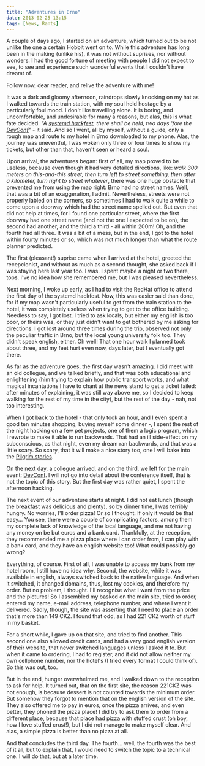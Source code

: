 ```yaml
---
title: "Adventures in Brno"
date: 2013-02-25 13:15
tags: [News, Rants]
---
```


A couple of days ago, I started on an adventure, which turned out to
be not unlike the one a certain Hobbit went on to. While this
adventure has long been in the making (unlike his), it was not without
suprises, nor without wonders. I had the good fortune of meeting with
people I did not expect to see, to see and experience such wonderful
events that I couldn't have dreamt of.

Follow now, dear reader, and relive the adventure with me!

<!-- more -->

It was a dark and gloomy afternoon, raindrops slowly knocking on my
hat as I walked towards the train station, with my soul held hostage
by a particularly foul mood. I don't like travelling alone. It is
boring, and uncomfortable, and undesirable for many a reasons, but
alas, this is what fate decided. *"A [systemd hackfest][sd-hackfest],
there shall be held, two days 'fore the [DevConf][devconf]"* - it
said. And so I went, all by myself, without a guide, only a rough map
and route to my hotel in Brno downloaded to my phone. Alas, the
journey was uneventful, I was woken only three or four times to show
my tickets, but other than that, haven't seen or heard a soul.

 [sd-hackfest]: https://plus.google.com/events/cnklef88b85tb6tgf6ue3hn32lg
 [devconf]: http://devconf.cz/

Upon arrival, the adventures began: first of all, my map proved to be
useless, because even though it had very detailed directions, like:
*walk 300 meters on this-and-this street, then turn left to street
something, then after a kilometer, turn right to street whatever*,
there was one huge obstacle that prevented me from using the map
right: Brno had no street names. Well, that was a bit of an
exaggeration, I admit. Nevertheless, streets were not properly labled
on the corners, so sometimes I had to walk quite a while to come upon
a doorway which had the street name spelled out. But even that did not
help at times, for I found one particular street, where the first
doorway had one street name (and not the one I expected to be on), the
second had another, and the third a third - all within 200m! Oh, and
the fourth had all three. It was a bit of a mess, but in the end, I
got to the hotel within fourty minutes or so, which was not much
longer than what the route planner predicted.

The first (pleasant!) suprise came when I arrived at the hotel,
greeted the recepcionist, and without as much as a second thought, she
asked back if I was staying here last year too. I was. I spent maybe a
night or two there, tops. I've no idea how she remembered me, but I
was pleased nevertheless.

Next morning, I woke up early, as I had to visit the RedHat office to
attend the first day of the systemd hackfest. Now, this was easier
said than done, for if my map wasn't particularly useful to get from
the train station to the hotel, it was completely useless when trying
to get to the office building. Needless to say, I got lost. I tried to
ask locals, but either my english is too poor, or theirs was, or they
just didn't want to get bothered by me asking for directions. I got
lost around three times during the trip, observed not only the
peculiar traffic in Brno, but the local young university folk
too. They didn't speak english, either. Oh well! That one hour walk I
planned took about three, and my feet hurt even now, days later, but I
eventually got there.

As far as the adventure goes, the first day wasn't amazing. I did meet
with an old collegue, and we talked briefly, and that was both
educational and enlightening (him trying to explain how public
transport works, and what magical incantations I have to chant at the
news stand to get a ticket failed: after minutes of explaining, it was
still way above me, so I decided to keep walking for the rest of my
time in the city), but the rest of the day - nah, not too interesting.

When I got back to the hotel - that only took an hour, and I even
spent a good ten minutes shopping, buying myself some dinner -, I
spent the rest of the night hacking on a few pet projects, one of them
a logic program, which I rewrote to make it able to run
backwards. That had an ill side-effect on my subconscious, as that
night, even my dream ran backwards, and that was a little scary. So
scary, that it will make a nice story too, one I will bake into the
[Pilgrim stories][pilgrim-stories].

 [pilgrim-stories]: /blog/tags/the-pilgrim/

On the next day, a collegue arrived, and on the third, we left for the
main event: [DevConf][devconf]. I will not go into detail about the
conference itself, that is not the topic of this story. But the first
day was rather quiet, I spent the afternoon hacking.

The next event of our adventure starts at night. I did not eat lunch
(though the breakfast was delicious and plenty), so by dinner time, I
was terribly hungry. No worries, I'll order pizza! Or so I thought. If
only it would be that easy... You see, there were a couple of
complicating factors, among them my complete lack of knowledge of the
local language, and me not having any money on be but euros and a bank
card. Thankfully, at the reception, they recommended me a pizza place
where I can order from, I can play with a bank card, and they have an
english website too! What could possibly go wrong?

Everything, of course. First of all, I was unable to access my bank
from my hotel room, I still have no idea why. Second, the website,
while it was available in english, always switched back to the native
language. And when it switched, it changed domains, thus, lost my
cookies, and therefore my order. But no problem, I thought. I'll
recognise what I want from the price and the pictures! So I assembled
my basked on the main site, tried to order, entered my name, e-mail
address, telephone number, and where I want it delivered. Sadly,
though, the site was asserting that I need to place an order that's
more than 149 CKZ. I found that odd, as I had 221 CKZ worth of stuff
in my basket.

For a short while, I gave up on that site, and tried to find
another. This second one also allowed credit cards, and had a very
good english version of their website, that never switched languages
unless I asked it to. But when it came to ordering, I had to register,
and it did not allow neither my own cellphone number, nor the hotel's
(I tried every format I could think of). So this was out, too.

But in the end, hunger overwhelmed me, and I walked down to the
reception to ask for help. It turned out, that on the first site, the
reason 221CKZ was not enough, is because dessert is not counted
towards the minimum order. But somehow they forgot to mention that on
the english version of the site. They also offered me to pay in euros,
once the pizza arrives, and even better, they phoned the pizza place!
I did try to ask them to order from a different place, because that
place had pizza with stuffed crust (oh boy, how I love stuffed
crust!), but I did not manage to make myself clear. And alas, a simple
pizza is better than no pizza at all.

And that concludes the third day. The fourth... well, the fourth was
the best of it all, but to explain that, I would need to switch the
topic to a technical one. I will do that, but at a later time.

